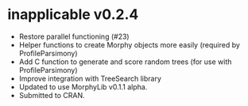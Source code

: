 # inapplicable v0.2.4

- Restore parallel functioning (#23)
- Helper functions to create Morphy objects more easily (required by ProfileParsimony)
- Add C function to generate and score random trees (for use with ProfileParsimony)
- Improve integration with TreeSearch library
- Updated to use MorphyLib v0.1.1 alpha.
- Submitted to CRAN.
